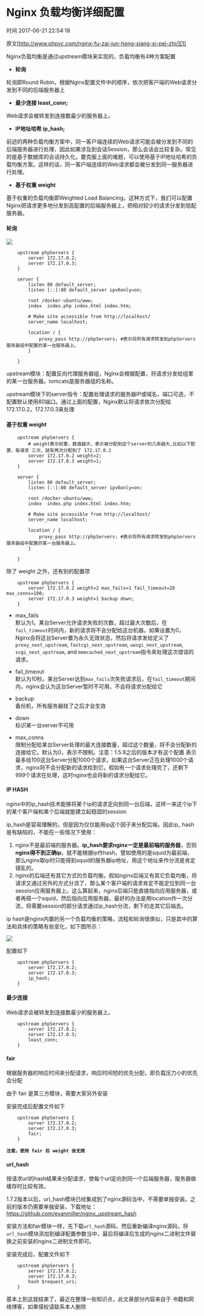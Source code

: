 # Nginx 负载均衡详细配置

 时间 2017-06-21 22:54:18  

原文[http://www.phpyc.com/nginx-fu-zai-jun-heng-xiang-xi-pei-zhi/][1]


Nginx负载均衡是通过upstream模块来实现的，负载均衡有4种方案配置

* **轮询**

轮询即Round Robin，根据Nginx配置文件中的顺序，依次把客户端的Web请求分发到不同的后端服务器上

* **最少连接 least_conn;**

Web请求会被转发到连接数最少的服务器上。

* **IP地址哈希 ip_hash;**

前述的两种负载均衡方案中，同一客户端连续的Web请求可能会被分发到不同的后端服务器进行处理，因此如果涉及到会话Session，那么会话会比较复杂。常见的是基于数据库的会话持久化。要克服上面的难题，可以使用基于IP地址哈希的负载均衡方案。这样的话，同一客户端连续的Web请求都会被分发到同一服务器进行处理。

* **基于权重 weight**

基于权重的负载均衡即Weighted Load Balancing，这种方式下，我们可以配置Nginx把请求更多地分发到高配置的后端服务器上，把相对较少的请求分发到低配服务器。

#### 轮询

![][4]

```nginx
    upstream phpServers {  
        server 172.17.0.2;
        server 172.17.0.3;
    }
    
    server {  
        listen 80 default_server;
        listen [::]:80 default_server ipv6only=on;
    
        root /docker-ubuntu/www;
        index  index.php index.html index.htm;
    
        # Make site accessible from http://localhost/
        server_name localhost;
    
        location / {
            proxy_pass http://phpServers; #表示将所有请求转发到phpServers服务器组中配置的某一台服务器上。
        }
    
    }
```

upstream模块：配置反向代理服务器组，Nginx会根据配置，将请求分发给组里的某一台服务器。tomcats是服务器组的名称。

upstream模块下的server指令：配置处理请求的服务器IP或域名，端口可选，不配置默认使用80端口。通过上面的配置，Nginx默认将请求依次分配给172.17.0.2，172.17.0.3来处理

#### 基于权重 weight

```nginx
    upstream phpServers {  
        # weight表示权重，数值越大，表示被分配到这个server的几率越大,比如以下配置，每请求 三次，就有两次分配到了 172.17.0.2
        server 172.17.0.2 weight=2;
        server 172.17.0.3 weight=1;
    }
    
    server {  
        listen 80 default_server;
        listen [::]:80 default_server ipv6only=on;
    
        root /docker-ubuntu/www;
        index  index.php index.html index.htm;
    
        # Make site accessible from http://localhost/
        server_name localhost;
    
        location / {
            proxy_pass http://phpServers; #表示将所有请求转发到phpServers服务器组中配置的某一台服务器上。
        }
    
    }
```
除了 weight 之外，还有别的配置项
```nginx
    upstream phpServers {  
        server 172.17.0.2 weight=2 max_fails=1 fail_timeout=20 max_conns=100;
        server 172.17.0.3 weight=1 backup down;
    }
```

* max_fails  
  默认为1。某台Server允许请求失败的次数，超过最大次数后，在`fail_timeout`时间内，新的请求将不会分配给这台机器。如果设置为0，Nginx会将这台Server置为永久无效状态，然后将请求发给定义了`proxy_next_upstream`, `fastcgi_next_upstream`, `uwsgi_next_upstream`, `scgi_next_upstream`, and `memcached_next_upstream`指令来处理这次错误的请求。
* fail_timeout  
 默认为10秒。某台Server达到`max_fails`次失败请求后，在`fail_timeout`期间内，nginx会认为这台Server暂时不可用，不会将请求分配给它

* backup  
 备份机，所有服务器挂了之后才会生效
* down  
 标识某一台server不可用
* max_conns  
 限制分配给某台Server处理的最大连接数量，超过这个数量，将不会分配新的连接给它。默认为0，表示不限制。注意：1.5.9之后的版本才有这个配置 表示最多给100这台Server分配1000个请求，如果这台Server正在处理1000个请求，nginx将不会分配新的请求给到它。假如有一个请求处理完了，还剩下999个请求在处理，这时nginx也会将新的请求分配给它。

#### IP HASH

nginx中的ip_hash技术能够将某个ip的请求定向到同一台后端，这样一来这个ip下的某个客户端和某个后端就能建立起稳固的session

ip_hash是容易理解的，但是因为仅仅能用ip这个因子来分配后端，因此ip_ hash是有缺陷的，不能在一些情况下使用： 

1. nginx不是最前端的服务器。**ip_hash要求nginx一定是最前端的服务器**，否则**nginx得不到正确ip**，就不能根据ip作hash。譬如使用的是squid为最前端，那么nginx取ip时只能得到squid的服务器ip地址，用这个地址来作分流是肯定错乱的。
1. nginx的后端还有其它方式的负载均衡。假如nginx后端又有其它负载均衡，将请求又通过另外的方式分流了，那么某个客户端的请求肯定不能定位到同一台session应用服务器上。这么算起来，nginx后端只能直接指向应用服务器，或者再搭一个squid，然后指向应用服务器。最好的办法是用location作一次分流，将需要session的部分请求通过ip_hash分流，剩下的走其它后端去。

ip hash是nginx内置的另一个负载均衡的策略，流程和轮询很类似，只是其中的算法和具体的策略有些变化，如下图所示：

![][5]

配置如下

```nginx
    upstream phpServers {  
        server 172.17.0.2;
        server 172.17.0.3;
        ip_hash;
    }
```

#### 最少连接

Web请求会被转发到连接数最少的服务器上。

```nginx
    upstream phpServers {  
        server 172.17.0.2;
        server 172.17.0.3;
        least_conn;
    }
```

#### fair

根据服务器的响应时间来分配请求，响应时间短的优先分配，即负载压力小的优先会分配

由于 fair 是第三方模块，需要大家另外安装

安装完成后配置文件如下

```nginx
    upstream phpServers {  
        server 172.17.0.2;
        server 172.17.0.3;
        fair;
    }
```

**`注意，使用 fair 后 weight 会无效`**

#### url_hash

按请求url的hash结果来分配请求，使每个url定向到同一个后端服务器，服务器做缓存时比较有效。

1.7.2版本以后，url_hash模块已经集成到了nginx源码当中，不需要单独安装。之前的版本仍需要单独安装，下载地址： https://github.com/evanmiller/nginx_upstream_hash 

安装方法和fair模块一样，先下载`url_hash`源码，然后重新编译nginx源码，将`url_hash`模块添加到编译配置参数当中，最后将编译后生成的nginx二进制文件替换之前安装的nginx二进制文件即可。 

安装完成后，配置文件如下

```nginx
    upstream phpServers {  
        server 172.17.0.2;
        server 172.17.0.3;
        hash $request_uri;
    }
```

基本上到这就结束了，最近在整理一些知识点，此文章部分内容来自于 书籍和网络博客，如果侵权请联系本人删除


[1]: http://www.phpyc.com/nginx-fu-zai-jun-heng-xiang-xi-pei-zhi/

[3]: /topics/11000105
[4]: ./img/NnmeMbj.png
[5]: ./img/vYrMBz7.png
[6]: https://github.com/evanmiller/nginx